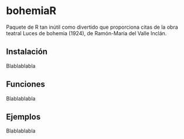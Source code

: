 # bohemiaR

Paquete de R tan inútil como divertido que proporciona citas de la obra teatral Luces de bohemia (1924), de Ramón-María del Valle Inclán.

## Instalación

Blablablabla

## Funciones

Blablablabla

## Ejemplos

Blablablabla
